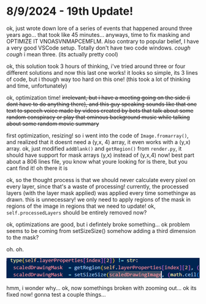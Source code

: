 # 8/9/2024 - 19th Update!

ok, just wrote down lore of a series of events that happened around three years ago... that took like 45 minutes... anyways, time to fix masking and OPTIMIZE IT VNOASVNMAPCEMFLM. Also contrary to popular belief, I have a very good VSCode setup. Totally don't have two code windows. *cough cough* i mean three. (its actually pretty cool)

ok, this solution took 3 hours of thinking, i've tried around three or four different solutions and now this last one works! it looks so simple, its 3 lines of code, but i though way too hard on this one! (this took a lot of thinking and time, unfortunately)

ok, optimization time! ~~irrelevant, but i have a meeting going on the side (i dont have to do anything there), and this guy speaking sounds like that one text to speech voice made by videos created by bots that talk about some random conspiracy or play that ominous background music while talking about some random movie summary~~

first optimization, resizing! so i went into the code of `Image.fromarray()`, and realized that it doesnt need a (y,x, 4) array, it even works with a (y,x) array. ok, just modified `addBlank()` and `getRegion()` from `render.py`, it should have support for mask arrays (y,x) instead of (y,x,4) now! best part about a 806 lines file, you know what youre looking for is there, but you cant find it! oh there it is

ok, so the thought process is that we should never calculate every pixel on every layer, since that's a waste of processing! currently, the processed layers (with the layer mask applied) was applied every time somethingw as drawn. this is unnecessary! we only need to apply regions of the mask in regions of the image in regions that we need to update! ok, `self.processedLayers` should be entirely removed now?

ok, optimizations are good, but i defintely broke something... ok problem seems to be coming from setSizeSize()  somehow adding a third dimension to the mask?

oh. oh.

![hmm](</updatelogs/images/082024/08092024 - 1.png>)

hmm, i wonder why... ok, now somethings broken with zooming out... ok its fixed now! gonna test a couple things...